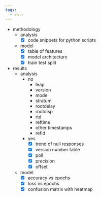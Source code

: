 ```yaml
---
tags:
  - csir
---
```

- methodology
	- analysis
		- [x] code snippets for python scripts
	- model
		- [x] table of features
		- [x] model architecture
		- [x] train test split
- results
	- analysis
		- no
			- leap
			- version
			- mode
			- stratum
			- rootdelay
			- rootdisp
			- rtd
			- reftime
			- other timestamps
			- refid
		- yes
			- [x] trend of null responses
			- [x] version number table
			- [x] poll
			- [x] precision
			- [x] offset
	- model
		- [x] accuracy vs epochs
		- [x] loss vs epochs
		- [x] confusion matrix with heatmap
